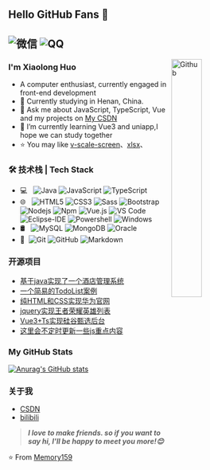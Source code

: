 ## Hello GitHub Fans 👋
![微信](https://img.shields.io/badge/微信-15936516798-red.svg) ![QQ](https://img.shields.io/badge/QQ-3186209549@qq.com-red.svg)
---
<img width="35%" align="right" alt="Github" src="https://user-images.githubusercontent.com/48678280/88862734-4903af80-d201-11ea-968b-9c939d88a37c.gif" />

### I'm Xiaolong Huo

- A computer enthusiast, currently engaged in front-end development
- 🌱 Currently studying  in Henan, China.
- 💬 Ask me about JavaScript, TypeScript, Vue and my projects on [My CSDN](https://blog.csdn.net/M_emory_)
- 🌱 I’m currently learning Vue3 and uniapp,I hope we can study together
- ⭐ You may like [v-scale-screen](https://github.com/Alfred-Skyblue/v-scale-screen)、[xlsx](https://www.npmjs.com/package/xlsx)、

### 🛠 技术栈 | Tech Stack

- 💻 &#160;
![Java](https://img.shields.io/badge/-Java-000000?style=flat&logo=java)
![JavaScript](https://img.shields.io/badge/-JavaScript-000000?style=flat&logo=javascript)
![TypeScript](https://img.shields.io/badge/-TypeScript-000000?style=flat&logo=typescript)
- 🌐 &#160; 
![HTML5](https://img.shields.io/badge/-HTML5-%23E44D27?style=flat-square&logo=html5&logoColor=ffffff)
![CSS3](https://img.shields.io/badge/-CSS3-%231572B6?style=flat-square&logo=css3)
![Sass](https://img.shields.io/badge/-Sass-%23CC6699?style=flat-square&logo=sass&logoColor=ffffff)
![Bootstrap](https://img.shields.io/badge/-Bootstrap-563D7C?style=flat-square&logo=Bootstrap)
![Nodejs](https://img.shields.io/badge/-Nodejs-339933?style=flat-square&logo=Node.js&logoColor=ffffff)
![Npm](https://img.shields.io/badge/-npm-CB3837?style=flat-square&logo=npm)
![Vue.js](https://img.shields.io/badge/-VueJS-333333?style=flat&logo=Vue.js)
![VS Code](http://img.shields.io/badge/-VS%20Code-007ACC?style=flat-square&logo=visual-studio-code&logoColor=ffffff)
![Eclipse-IDE](http://img.shields.io/badge/-Eclipse-2C2255?style=flat-square&logo=eclipse&logoColor=ffffff)
![Powershell](http://img.shields.io/badge/-Powershell-5391FE?style=flat-square&logo=powershell&logoColor=ffffff)
![Windows](http://img.shields.io/badge/-Windows-0078D6?style=flat-square&logo=windows&logoColor=ffffff)
- 🛢 &#160; ![MySQL](https://img.shields.io/badge/-MySQL-333333?style=flat&logo=mysql)
![MongoDB](https://img.shields.io/badge/-MongoDB-333333?style=flat&logo=mongodb)
![Oracle](https://img.shields.io/badge/-Oracle-333333?style=flat&logo=Oracle)
- 🔧 &#160;![Git](https://img.shields.io/badge/-Git-333333?style=flat&logo=git)
![GitHub](https://img.shields.io/badge/-GitHub-333333?style=flat&logo=github)
![Markdown](https://img.shields.io/badge/-Markdown-333333?style=flat&logo=markdown)

### 开源项目
- [基于java实现了一个酒店管理系统](https://github.com/Memory159/hotel)
- [一个简易的TodoList案例](https://github.com/Memory159/vue_todoList)
- [纯HTML和CSS实现华为官网](https://github.com/Memory159/html-huawei)
- [jquery实现王者荣耀英雄列表](https://github.com/Memory159/jquery-hero)
- [Vue3+Ts实现硅谷甄选后台](https://github.com/Memory159/vue3_guigu_admin)
- [这里会不定时更新一些js重点内容](https://github.com/Memory159/Some-important-code)

### My GitHub Stats
[![Anurag's GitHub stats](https://github-readme-stats.vercel.app/api?username=Memory159&hide=contribs,prs&count_private=true&show_icons=true&theme=dark)](https://github.com/anuraghazra/github-readme-stats)

### 关于我
- [CSDN](https://blog.csdn.net/M_emory_)
- [bilibili](https://space.bilibili.com/1802225881)

> ***I love to make friends. so if you want to say hi, I'll be happy to meet you more!😊***

⭐️ From [Memory159](https://github.com/Memory159)
